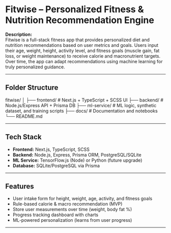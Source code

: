 # Fitwise – Personalized Fitness & Nutrition Recommendation Engine

**Description:**  
Fitwise is a full-stack fitness app that provides personalized diet and nutrition recommendations based on user metrics and goals. Users input their age, weight, height, activity level, and fitness goals (muscle gain, fat loss, or weight maintenance) to receive calorie and macronutrient targets. Over time, the app can adapt recommendations using machine learning for truly personalized guidance.

---

## Folder Structure

fitwise/
│
├── frontend/ # Next.js + TypeScript + SCSS UI
├── backend/ # Node.js/Express API + Prisma DB
├── ml-service/ # ML logic, synthetic dataset, and training scripts
├── docs/ # Documentation and notebooks
└── README.md


---

## Tech Stack

- **Frontend:** Next.js, TypeScript, SCSS  
- **Backend:** Node.js, Express, Prisma ORM, PostgreSQL/SQLite  
- **ML Service:** TensorFlow.js (Node) or Python (future upgrade)  
- **Database:** SQLite/PostgreSQL via Prisma  

---

## Features

- User intake form for height, weight, age, activity, and fitness goals  
- Rule-based calorie & macro recommendation (MVP)  
- Store user measurements over time (weight, body fat %)  
- Progress tracking dashboard with charts  
- ML-powered personalization (learns from user progress)  

---


